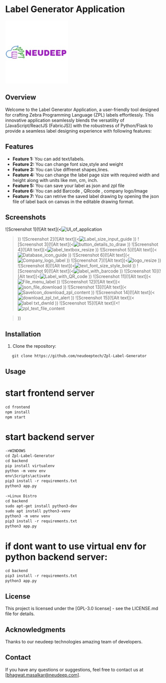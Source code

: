 # Label Generator Application

![Alt text](image.png)

## Overview

Welcome to the Label Generator Application, a user-friendly tool designed for crafting Zebra Programming Language (ZPL) labels effortlessly. This innovative application seamlessly blends the versatility of [JavaScript/ReactJS (FabricJS)] with the robustness of Python/Flask to provide a seamless label designing experience with following features:

## Features

- **Feature 1:** You can add text/labels.
- **Feature 2:** You can change font size,style and weight
- **Feature 3:** You can Use diffrenet shapes,lines.
- **Feature 4:** You can change the label page size with required width and height along with units like mm, cm, inch.
- **Feature 5:** You can save your label as json and zpl file
- **Feature 6:** You can add Barcode , QRcode , company logo/Image
- **Feature 7:** You can retrive the saved label drawing by opening the json file of label back on canvas in the editable drawing format.

## Screenshots

![Screenshot 1](![Alt text](<![UI_of_application](https://github.com/neudeeptech/Zpl-Label-Generator/assets/105447099/57b5c9e3-7b4e-4402-8808-7309f6cf7c38)
>))
![Screenshot 2](![Alt text](<![Label_size_input_guide](https://github.com/neudeeptech/Zpl-Label-Generator/assets/105447099/af9a9715-c770-43a0-937d-9ccd0854f887)
>))
![Screenshot 3](![Alt text](<![button_details_to_draw](https://github.com/neudeeptech/Zpl-Label-Generator/assets/105447099/a0f15a98-d549-4453-bf0a-87e8595f40eb)
>))
![Screenshot 4](![Alt text](<![label_textbox_resize](https://github.com/neudeeptech/Zpl-Label-Generator/assets/105447099/e7f15cb9-3a15-49e2-8f43-b848f8d2c2a4)
>))
![Screenshot 5](![Alt text](<![Database_icon_guide](https://github.com/neudeeptech/Zpl-Label-Generator/assets/105447099/d8b109e4-e7d4-43e8-84a7-578286287337)
>))
![Screenshot 6](![Alt text](<![Company_logo_label](https://github.com/neudeeptech/Zpl-Label-Generator/assets/105447099/cef76a92-3424-4384-aae4-21ba83e99a5c)
>))
![Screenshot 7](![Alt text](<![logo_resize](https://github.com/neudeeptech/Zpl-Label-Generator/assets/105447099/c8ca4ae0-7e36-422d-b3c3-dfea3195d69e)
>))
![Screenshot 8](![Alt text](<![text_font_size_style_bold](https://github.com/neudeeptech/Zpl-Label-Generator/assets/105447099/cf5cfd81-7d8f-4e1b-b421-a2d2029eb7e2)
>))
![Screenshot 9](![Alt text](<![label_with_barcode](https://github.com/neudeeptech/Zpl-Label-Generator/assets/105447099/05d58f14-312d-4236-992c-369f970ae76f)
>))
![Screenshot 10](![Alt text](<![Label_with_QR_code](https://github.com/neudeeptech/Zpl-Label-Generator/assets/105447099/6470f7a3-afdd-45f8-afa4-8a5fd84b72f6)
>))
![Screenshot 11](![Alt text](<![File_menu_label](https://github.com/neudeeptech/Zpl-Label-Generator/assets/105447099/a7ad0b8f-8644-4e6b-80c0-fdbc915314f9)
>))
![Screenshot 12](![Alt text](<![json_file_download](https://github.com/neudeeptech/Zpl-Label-Generator/assets/105447099/9d4113f2-d856-4bf1-bc89-f2ea1b65fea7)
>))
![Screenshot 13](![Alt text](<![SaveIcon_download_zpl_content](https://github.com/neudeeptech/Zpl-Label-Generator/assets/105447099/8125910e-29d4-4b87-a004-cb1ce163162b)
>))
![Screenshot 14](![Alt text](<![download_zpl_txt_alert](https://github.com/neudeeptech/Zpl-Label-Generator/assets/105447099/b5bfcb76-f582-4011-b519-ad62b87afe20)
>))
![Screenshot 15](![Alt text](<![label txt_dwnld](https://github.com/neudeeptech/Zpl-Label-Generator/assets/105447099/a3042dbf-060d-400c-9eb4-ef3c73ee6087)
>))
![Screenshot 15](![Alt text](<!![zpl_text_file_content](https://github.com/neudeeptech/Zpl-Label-Generator/assets/105447099/1412414c-92e2-45b2-8c18-0b496d0e74d3)

>))




## Installation

1. Clone the repository:

```
   git clone https://github.com/neudeeptech/Zpl-Label-Generator

```

## Usage

# start frontend server

``` 
cd frontend
npm install 
npm start 
```

# start backend server
```
->WINDOWS
cd Zpl-Label-Generator
cd backend
pip install virtualenv
python -m venv env
env\Scripts\activate
pip3 install -r requirements.txt
python3 app.py

->Linux Distro 
cd backend
sudo apt-get install python3-dev
sudo apt install python3-venv
python3 -m venv venv
pip3 install -r requirements.txt 
python3 app.py
```
# if dont want to use virtual env for python backend server:
```
cd backend
pip3 install -r requirements.txt
python3 app.py
```
## License
This project is licensed under the [GPL-3.0 license] - see the LICENSE.md file for details.

## Acknowledgments
Thanks to our neudeep technologies amazing team of developers. 

## Contact
If you have any questions or suggestions, feel free to contact us at [bhagwat.masalkar@neudeep.com].
